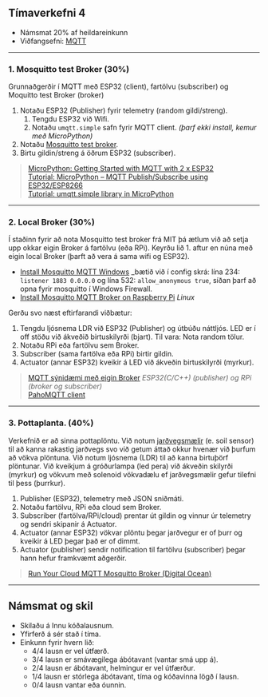## Tímaverkefni 4 

- Námsmat 20% af heildareinkunn
- Viðfangsefni: [MQTT](https://github.com/VESM3/IOT/wiki/MQTT)

<!-- 
Sýnidæmi: [Python: RPi#1 (client) + fartölva (subscriber & publisher) + RPi#2 (actuator) + test.mosquitto](https://github.com/VESM3/IOT/tree/main/Efni/MQTT/RPI)
-->

---

### 1. Mosquitto test Broker (30%) 
Grunnaðgerðir í MQTT með ESP32 (client), fartölvu (subscriber) og Moquitto test Broker (broker)

1. Notaðu ESP32 (Publisher) fyrir telemetry (random gildi/streng). 
   1. Tengdu ESP32 við Wifi.
   1. Notaðu `umqtt.simple` safn fyrir MQTT client. _(þarf ekki install, kemur með MicroPython)_
1. Notaðu [Mosquitto test broker](https://test.mosquitto.org/).
1. Birtu gildin/streng á öðrum ESP32 (subscriber).
   
> [MicroPython: Getting Started with MQTT with 2 x ESP32](https://randomnerdtutorials.com/micropython-mqtt-esp32-esp8266/) <br>
> [Tutorial: MicroPython – MQTT Publish/Subscribe using ESP32/ESP8266](https://www.donskytech.com/micropython-mqtt-esp32-esp8266/) <br>
> [Tutorial: umqtt.simple library in MicroPython](https://www.donskytech.com/umqtt-simple-micropython-tutorial/)

---

### 2. Local Broker (30%)
Í staðinn fyrir að nota Mosquitto test broker frá MIT þá ætlum við að setja upp okkar eigin Broker á fartölvu (eða RPi). Keyrðu lið 1. aftur en núna með eigin local Broker (þarft að vera á sama wifi og ESP32).
- [Install Mosquitto MQTT Windows](https://www.donskytech.com/install-mosquitto-mqtt-windows/) _bætið við í config skrá: lína 234: `listener 1883 0.0.0.0` og lína 532: `allow_anonymous true`, síðan þarf að opna fyrir mosquitto í Windows Firewall.
- [Install Mosquitto MQTT Broker on Raspberry Pi](https://randomnerdtutorials.com/how-to-install-mosquitto-broker-on-raspberry-pi/) _Linux_ <br>

Gerðu svo næst eftirfarandi viðbætur:
1. Tengdu ljósnema LDR við ESP32 (Publisher) og útbúðu náttljós. LED er í off stöðu við ákveðið birtuskilyrði (bjart). Til vara: Nota random tölur.  
1. Notaðu RPi eða fartölvu sem Broker. 
1. Subscriber (sama fartölva eða RPi) birtir gildin. 
1. Actuator (annar ESP32) kveikir á LED við ákveðin birtuskilyrði (myrkur).

> [MQTT sýnidæmi með eigin Broker](https://github.com/VESM3/IOT/blob/main/Efni/MQTT/MQTTBroker.md) _ESP32(C/C++) (publisher) og RPi (broker og subscriber)_ <br>
> [PahoMQTT client](https://github.com/VESM3/IOT/blob/main/Efni/MQTT/PahoMQTTClient.md) <br>

---

### 3. Pottaplanta. (40%)

Verkefnið er að sinna pottaplöntu. Við notum [jarðvegsmælir](https://github.com/VESM3/IOT/blob/main/Efni/soilsensor.md) (e. soil sensor) til að kanna rakastig jarðvegs svo við getum áttað okkur hvenær við þurfum að vökva plöntuna. Við notum ljósnema (LDR) til að kanna birtuþörf plöntunar. Við kveikjum á gróðurlampa (led pera) við ákveðin skilyrði (myrkur) og vökvum með solenoid vökvadælu ef jarðvegsmælir gefur tilefni til þess (þurrkur). 

1. Publisher (ESP32), telemetry með JSON sniðmáti.
1. Notaðu fartölvu, RPi eða cloud sem Broker.
1. Subscriber (fartölva/RPi/cloud) prentar út gildin og vinnur úr telemetry og sendri skipanir á Actuator.
1. Actuator (annar ESP32) vökvar plöntu þegar jarðvegur er of þurr og kveikir á LED þegar það er of dimmt. 
1. Actuator (publisher) sendir notification til fartölvu (subscriber) þegar hann hefur framkvæmt aðgerðir.

> [Run Your Cloud MQTT Mosquitto Broker (Digital Ocean)](https://randomnerdtutorials.com/cloud-mqtt-mosquitto-broker-access-anywhere-digital-ocean/) <br>

<!--
https://github.com/microsoft/IoT-For-Beginners/blob/main/2-farm/lessons/3-automated-plant-watering/README.md
-->

<!--
- [Access Node-RED Dashboard from Anywhere using Digital Ocean](https://randomnerdtutorials.com/access-node-red-dashboard-anywhere-digital-ocean/)  
- [Getting Started with Node-RED Dashboard on Raspberry Pi](https://randomnerdtutorials.com/getting-started-node-red-dashboard/)  
-->

---

## Námsmat og skil

- Skilaðu á Innu kóðalausnum.
- Yfirferð á sér stað í tíma. 
- Einkunn fyrir hvern lið: 
    - 4/4 lausn er vel útfærð.
    - 3/4 lausn er smávægilega ábótavant (vantar smá upp á).
    - 2/4 lausn er ábótavant, helmingur er vel útfærður.
    - 1/4 lausn er stórlega ábótavant, tíma og kóðavinna lögð í lausn.
    - 0/4 lausn vantar eða óunnin.

<!--
Pælingar:
- [ ] hætta að nota Mosquitto test Broker?.
- [ ] Setja upp local Broker með fartölvu og sleppa Rpi?.
-->
